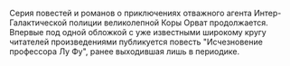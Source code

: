 <!--2017-02-16 19:21:18-->
Серия повестей и романов о приключениях отважного агента Интер-Галактической полиции великолепной Коры Орват продолжается. Впервые под одной обложкой с уже известными широкому кругу читателей произведениями публикуется повесть "Исчезновение профессора Лу Фу", ранее выходившая лишь в периодике.